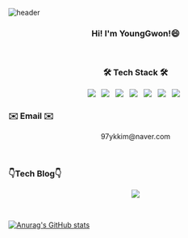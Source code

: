 ![header](https://capsule-render.vercel.app/api?type=waving&color=auto&height=300&section=header&text=Welcome%20to%20my%20GitHub!&fontSize=50)
<h3 align="center"><b>Hi! I'm YoungGwon!😄</b></h3>
&nbsp

<h3 align="center"><b>🛠 Tech Stack 🛠</b></h3>
<p align="center">
<img src="https://img.shields.io/badge/HTML5-E34F26?style=flat-square&logo=HTML5&logoColor=white"/></a> &nbsp
<img src="https://img.shields.io/badge/CSS3-1572B6?style=flat-square&logo=CSS3&logoColor=white"/></a> &nbsp
<img src="https://img.shields.io/badge/JavaScript-F7DF1E?style=flat-square&logo=JavaScript&logoColor=white"/></a> &nbsp
<img src="https://img.shields.io/badge/React-61DAFB?style=flat-square&logo=React&logoColor=white"/></a> &nbsp
<img src="https://img.shields.io/badge/Redux-764ABC?style=flat-square&logo=Redux&logoColor=white"/></a> &nbsp
<img src="https://img.shields.io/badge/Bootstrap-7952B3?style=flat-square&logo=Bootstrap&logoColor=white"/></a> &nbsp
<img src="https://img.shields.io/badge/Python-3776AB?style=flat-square&logo=Python&logoColor=white"/></a> &nbsp

<h3 align=“center”><b>✉️ Email ✉️</b></h3>
<p align="center">97ykkim@naver.com</p>&nbsp

<h3 align=“center”><b>👇Tech Blog👇</b></h3>
<p align="center"><a href="https://ykkim97.github.io/"><img src="https://img.shields.io/badge/GitHubPages-222222?style=flat-square&logo=GitHubPages&logoColor=white"/></a></p>&nbsp

[![Anurag's GitHub stats](https://github-readme-stats.vercel.app/api?username=ykkim97)](https://github.com/ykkim97/github-readme-stats)


